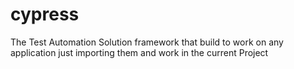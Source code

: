# cypress
The  Test Automation Solution framework that build to work on any application just importing them and work in the current Project
